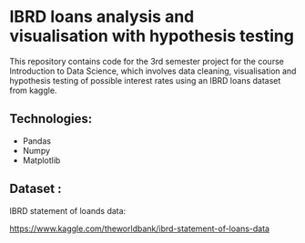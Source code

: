 # IBRD loans analysis and visualisation with hypothesis testing

This repository contains code for the 3rd semester project for the course Introduction to Data Science, which involves data cleaning, visualisation and hypothesis testing of possible interest rates using an IBRD loans dataset from kaggle.

## Technologies:

* Pandas
* Numpy
* Matplotlib

## Dataset :

IBRD statement of loands data:

https://www.kaggle.com/theworldbank/ibrd-statement-of-loans-data


